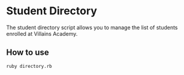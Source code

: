 # Student Directory #

The student directory script allows  you to manage the list of students enrolled at Villains Academy.

## How to use ##

```shell
ruby directory.rb
```
